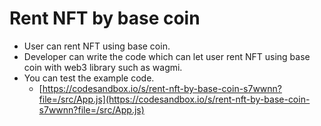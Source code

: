 # Rent NFT by base coin

* User can rent NFT using base coin.
* Developer can write the code which can let user rent NFT using base coin with web3 library such as wagmi.
* You can test the example code.
  * [https://codesandbox.io/s/rent-nft-by-base-coin-s7wwnn?file=/src/App.js](https://codesandbox.io/s/rent-nft-by-base-coin-s7wwnn?file=/src/App.js)
